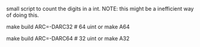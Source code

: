 small script to count the digits in a int. NOTE: this might be a inefficient way of doing this.

make build ARC=-DARC32 # 64 uint
or
make A64

make build ARC=-DARC64 # 32 uint
or
make A32
